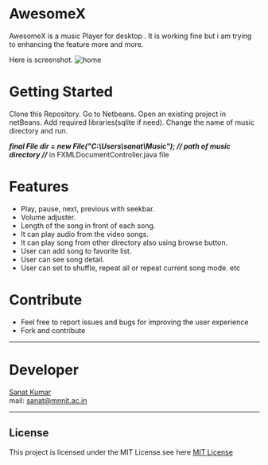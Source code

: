 # AwesomeX
AwesomeX is a music Player for desktop . 
It is working fine but i am trying to enhancing the feature more and more.

Here is screenshot.
![home](https://user-images.githubusercontent.com/37153233/53505681-5da6ba00-3ada-11e9-9507-edcfe5cc7aff.PNG)

# Getting Started
Clone this Repository. Go to Netbeans. Open an existing project in netBeans. Add required libraries(sqlite if need). Change the name of music directory and run.

***final File dir = new File("C:\\Users\\sanat\\Music");   // path of music directory //*** in FXMLDocumentController.java file

# Features
- Play, pause, next, previous with seekbar.
- Volume adjuster.
- Length of the song in front of each song.
- It can play audio from the video songs.
- It can play song from other directory also using browse button.
- User can add song to favorite list.
- User can see song detail.
- User can set to shuffle, repeat all or repeat current song mode. etc

# Contribute
- Feel free to report issues and bugs for improving the user experience
- Fork and contribute

---
# Developer
<a href="https://github.com/itssanat">Sanat Kumar</a> <br>
mail: <sanat@mnnit.ac.in>

---
## License
This project is licensed under the MIT License.see here <a href="https://github.com/itssanat/AwesomeX/blob/master/LICENSE"> MIT License</a>
